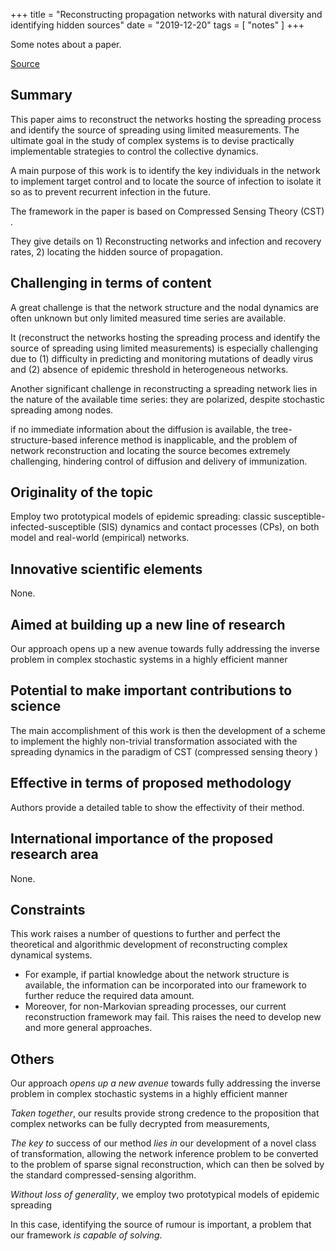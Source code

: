 +++
title = "Reconstructing propagation networks with natural diversity and identifying hidden sources"
date = "2019-12-20"
tags = [
    "notes"
]
+++


Some notes about a paper.
<!--more-->

[Source](https://www.nature.com/articles/ncomms5323)

## Summary
This paper aims to reconstruct the networks hosting the spreading process and identify the source of spreading using limited measurements. The ultimate goal in the study of complex systems is to devise practically implementable strategies to control the collective dynamics. 

A main purpose of this work is to identify the key individuals in the network to implement target control and to locate the source of infection to isolate it so as to prevent recurrent infection in the future. 

The framework in the paper is based on Compressed Sensing Theory (CST) .

They give details on 1) Reconstructing networks and infection and recovery rates, 2) locating the hidden source of propagation. 


## Challenging in terms of content
A great challenge is that the network structure and the nodal dynamics are often unknown but only limited measured time series are available. 

It (reconstruct the networks hosting the spreading process and identify the source of spreading using limited measurements) is especially challenging due to (1)  difficulty in predicting and monitoring mutations of deadly virus  and (2) absence of epidemic threshold in heterogeneous  networks.

Another significant challenge in reconstructing a spreading network lies in the nature of the available time series: they are polarized, despite stochastic spreading among nodes. 

if no immediate information about the diffusion is available, the tree-structure-based inference method is inapplicable, and the problem of network reconstruction and locating the source becomes extremely challenging, hindering control of diffusion and delivery of immunization. 




## Originality of the topic
Employ two prototypical models of epidemic spreading: classic susceptible- infected-susceptible (SIS) dynamics and contact processes (CPs), on both model and real-world (empirical) networks. 

## Innovative scientific elements
None.

## Aimed at building up a new line of research
Our approach opens up a new avenue towards fully addressing the inverse problem in complex stochastic systems in a highly efficient manner 

## Potential to make important contributions to science
The main accomplishment of this work is then the development of a scheme to implement the highly non-trivial transformation associated with the spreading dynamics in the paradigm of CST (compressed sensing theory )

## Effective in terms of proposed methodology
Authors provide a detailed table to show the effectivity of their method.

## International importance of the proposed research area
None.

## Constraints
This work raises a number of questions to further and perfect the theoretical and algorithmic development of reconstructing complex dynamical systems. 
* For example, if partial knowledge about the network structure is available, the information can be incorporated into our framework to further reduce the required data amount. 
* Moreover, for non-Markovian spreading processes, our current reconstruction framework may fail. This raises the need to develop new and more general approaches. 



## Others
Our approach *opens up a new avenue* towards fully addressing the inverse problem in complex stochastic systems in a highly efficient manner 

*Taken together*, our results provide strong credence to the proposition that complex networks can be fully decrypted from measurements, 

*The key to* success of our method *lies in* our development of a novel class of transformation, allowing the network inference problem to be converted to the problem of sparse signal reconstruction, which can then be solved by the standard compressed-sensing algorithm. 

*Without loss of generality*, we employ two prototypical models of epidemic spreading 

In this case, identifying the source of rumour is important, a problem that our framework *is capable of solving*. 


